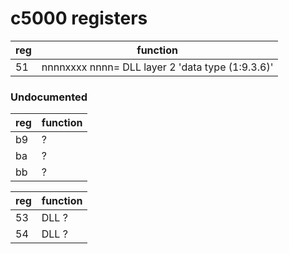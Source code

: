 
# c5000 registers

| reg  | function  |
|---|---|
| 51 | nnnnxxxx nnnn= DLL layer 2 'data type (1:9.3.6)'  |

### Undocumented

| reg  | function  |
|---|---|
| b9  | ?  |
| ba  | ?  |
| bb  | ?  |

| reg  | function  |
|---|---|
| 53  | DLL ?  |
| 54  | DLL ? |

